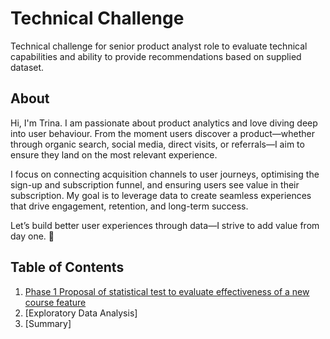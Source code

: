 # Technical Challenge
Technical challenge for senior product analyst role to evaluate technical capabilities and ability to provide recommendations based on supplied dataset.

## About
Hi, I'm Trina. I am passionate about product analytics and love diving deep into user behaviour. From the moment users discover a product—whether through organic search, social media, direct visits, or referrals—I aim to ensure they land on the most relevant experience.

I focus on connecting acquisition channels to user journeys, optimising the sign-up and subscription funnel, and ensuring users see value in their subscription. My goal is to leverage data to create seamless experiences that drive engagement, retention, and long-term success.

Let’s build better user experiences through data—I strive to add value from day one. 🚀

## Table of Contents 
1. [Phase 1 Proposal of statistical test to evaluate effectiveness of a new course feature](https://github.com/trinat25/online_courses_tech_challenge/blob/main/phase_1/bayesian_vs_frequentist.md)
2. [Exploratory Data Analysis]
3. [Summary]
